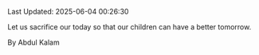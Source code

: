 Last Updated: 2025-06-04 00:26:30

Let us sacrifice our today so that our children can have a better tomorrow.

By Abdul Kalam